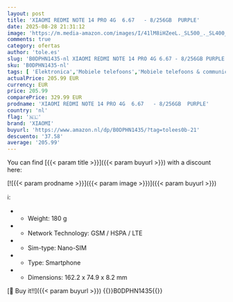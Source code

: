 ```yaml
---
layout: post
title: 'XIAOMI REDMI NOTE 14 PRO 4G  6.67   - 8/256GB  PURPLE'
date: 2025-08-28 21:31:12
image: 'https://m.media-amazon.com/images/I/41lM8iHZeeL._SL500_._SL400_.jpg'
comments: true
category: ofertas
author: 'tole.es'
slug: 'B0DPHN1435-nl XIAOMI REDMI NOTE 14 PRO 4G 6.67 - 8/256GB PURPLE'
sku: 'B0DPHN1435-nl'
tags: [ 'Elektronica','Mobiele telefoons','Mobiele telefoons & communicatieproducten','Simlockvrije & ontgrendelde mobiele telefoons','xiaomi','🇳🇱', ]
actualPrice: 205.99 EUR
currency: EUR
price: 205.99
comparePrice: 329.99 EUR
prodname: 'XIAOMI REDMI NOTE 14 PRO 4G  6.67   - 8/256GB  PURPLE'
country: 'nl'
flag: '🇳🇱'
brand: 'XIAOMI'
buyurl: 'https://www.amazon.nl/dp/B0DPHN1435/?tag=tolees0b-21'
descuento: '37.58'
average: '205.99'
---
```


You can find [{{< param title >}}]({{< param buyurl >}}) with a discount here:

[![{{< param prodname >}}]({{< param image >}})]({{< param buyurl >}})

ℹ️:

- - Weight: 180 g
- - Network Technology: GSM / HSPA / LTE
- - Sim-type: Nano-SIM
- - Type: Smartphone
- - Dimensions: 162.2 x 74.9 x 8.2 mm

[🛒 Buy it!!]({{< param buyurl >}})
{{<world>}}B0DPHN1435{{</world>}}
